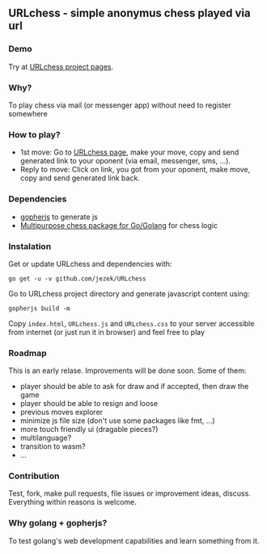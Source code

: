 URLchess - simple anonymus chess played via url
-----------------------------------------------
### Demo
Try at [URLchess project pages](https://jezek.github.io/URLchess).

### Why?
To play chess via mail (or messenger app) without need to register somewhere

### How to play?
- 1st move: Go to [URLchess page](https://jezek.github.io/URLchess), make your move, copy and send generated link to your oponent (via email, messenger, sms, ...).
- Reply to move: Click on link, you got from your oponent, make move, copy and send generated link back.

### Dependencies
- [gopherjs](https://github.com/gopherjs/gopherjs) to generate js
- [Multipurpose chess package for Go/Golang](https://github.com/andrewbackes/chess) for chess logic

### Instalation
Get or update URLchess and dependencies with:
```
go get -u -v github.com/jezek/URLchess
```

Go to URLchess project directory and generate javascript content using:
```
gopherjs build -m
```

Copy `index.html`, `URLchess.js` and `URLchess.css` to your server accessible from internet (or just run it in browser) and feel free to play

### Roadmap
This is an early relase. Improvements will be done soon. Some of them:
- player should be able to ask for draw and if accepted, then draw the game
- player should be able to resign and loose
- previous moves explorer
- minimize js file size (don't use some packages like fmt, ...)
- more touch friendly ui (dragable pieces?)
- multilanguage?
- transition to wasm?
- ...

### Contribution
Test, fork, make pull requests, file issues or improvement ideas, discuss. Everything within reasons is welcome.

### Why golang + gopherjs?
To test golang's web development capabilities and learn something from it. 
